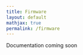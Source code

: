 ```yaml
---
title: Firmware
layout: default
mathjax: true
permalink: /firmware
---
```


Documentation coming soon